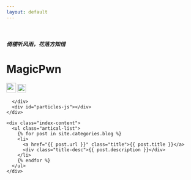 ```yaml
---
layout: default
---
```


<body>
  <div class="index-wrapper">
    <div class="aside">
      <div class="info-card">
        <h5>倚楼听风雨，花落方知惜</h5>
        <h1>MagicPwn</h1>
        <a href="http://weibo.com/u/5602212452?is_all=1" target="_blank"><img src="http://www.weibo.com/favicon.ico" alt="" width="25"/></a>
        <a href="http://www.douban.com/people/magicpwn/" target="_blank"><img src="http://www.douban.com/favicon.ico" alt="" width="22"/></a>
       
      </div>
      <div id="particles-js"></div>
    </div>

    <div class="index-content">
      <ul class="artical-list">
        {% for post in site.categories.blog %}
        <li>
          <a href="{{ post.url }}" class="title">{{ post.title }}</a>
          <div class="title-desc">{{ post.description }}</div>
        </li>
        {% endfor %}
      </ul>
    </div>
  </div>
</body>
